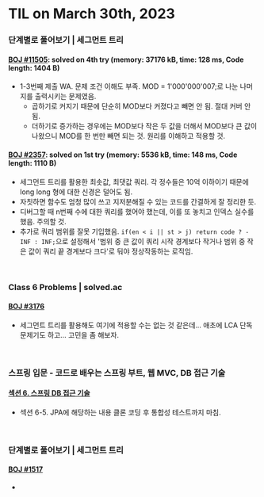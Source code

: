 # **TIL on March 30th, 2023**
### 단계별로 풀어보기 | 세그먼트 트리
#### [BOJ #11505](../../../Problem%20Solving/boj/Segment%20tree/11505-03-30-2023.cpp): solved on 4th try (memory: 37176 kB, time: 128 ms, Code length: 1404 B)
* 1-3번째 제출 WA. 문제 조건 이해도 부족. MOD = 1'000'000'007;로 나눈 나머지를 출력시키는 문제였음.
  - 곱하기로 커지기 때문에 단순히 MOD보다 커졌다고 빼면 안 됨. 절대 커버 안 됨.
  - 더하기로 증가하는 경우에는 MOD보다 작은 두 값을 더해서 MOD보다 큰 값이 나왔으니 MOD를 한 번만 빼면 되는 것. 원리를 이해하고 적용할 것.

#### [BOJ #2357](../../../Problem%20Solving/boj/Segment%20tree/2357-03-30-2023.cpp): solved on 1st try (memory: 5536 kB, time: 148 ms, Code length: 1110 B)
* 세그먼트 트리를 활용한 최솟값, 최댓값 쿼리. 각 정수들은 10억 이하이기 때문에 long long 형에 대한 신경은 덜어도 됨.
* 자칫하면 함수도 엄청 많이 쓰고 지저분해질 수 있는 코드를 간결하게 잘 정리한 듯.
* 디버그할 때 n번째 수에 대한 쿼리를 했어야 했는데, 이를 또 놓치고 인덱스 실수를 했음. 주의할 것.
* 추가로 쿼리 범위를 잘못 기입했음. `if(en < i || st > j) return code ? -INF : INF;`으로 설정해서 '범위 중 큰 값이 쿼리 시작 경계보다 작거나 범위 중 작은 값이 쿼리 끝 경계보다 크다'로 둬야 정상작동하는 로직임.
<br>

### Class 6 Problems | solved.ac
#### [BOJ #3176](../../../Problem%20Solving/boj/Tree/3176-03-09-2023.cpp)
* 세그먼트 트리를 활용해도 여기에 적용할 수는 없는 것 같은데... 애초에 LCA 단독 문제기도 하고... 고민을 좀 해보자.
<br>

### 스프링 입문 - 코드로 배우는 스프링 부트, 웹 MVC, DB 접근 기술
#### [섹션 6. 스프링 DB 접근 기술](../../../Computer%20Science/spring/ch-06-03-28-2023.md)
* 섹션 6-5. JPA에 해당하는 내용 클론 코딩 후 통합성 테스트까지 마침.
<br>

### 단계별로 풀어보기 | 세그먼트 트리
#### [BOJ #1517](../../../Problem%20Solving/boj/Segment%20tree/1517-03-30-2023.cpp)
* 